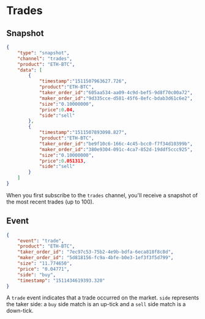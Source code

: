 # Trades

## Snapshot

```json
{
	"type": "snapshot",
	"channel": "trades",
	"product": "ETH-BTC",
	"data": [
		{
			"timestamp":"1511507963627.726",
			"product":"ETH-BTC",
			"taker_order_id":"605aa534-aa09-4c9d-bef5-9d8f70c00a72",
			"maker_order_id":"9d335cce-d581-45f6-8efc-bdab3d61c6e2",
			"size":"0.10000000",
			"price":0.04,
			"side":"sell"
		},
		{
			"timestamp":"1511507893098.827",
			"product":"ETH-BTC",
			"taker_order_id":"be9f10c6-166c-4c45-bcc0-f7f34d10399b",
			"maker_order_id":"380e9304-091c-4ca7-852d-19ddf5ccc925",
			"size":"0.10000000",
			"price":0.051313,
			"side":"sell"
		}
	]
}
```

When you first subscribe to the `trades` channel, you'll receive a snapshot of the most recent trades (up to 100).

## Event

```json
{
	"event": "trade",
	"product": "ETH-BTC",
	"taker_order_id": "7ec97c53-75b2-4e9b-bdfa-6eca818f8c8d",
	"maker_order_id": "5d818156-fc9a-4bfe-b0e3-1ef3f3f5d799",
	"size": "11.774650",
	"price": "0.04771",
	"side": "buy",
	"timestamp": "1511434619393.320"
}
```

A `trade` event indicates that a trade occurred on the market. `side` represents the taker side: a `buy` side match is an up-tick and a `sell` side match is a down-tick.